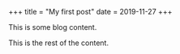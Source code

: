 +++
title = "My first post"
date = 2019-11-27
+++

This is some blog content.
<!-- more -->
This is the rest of the content.
